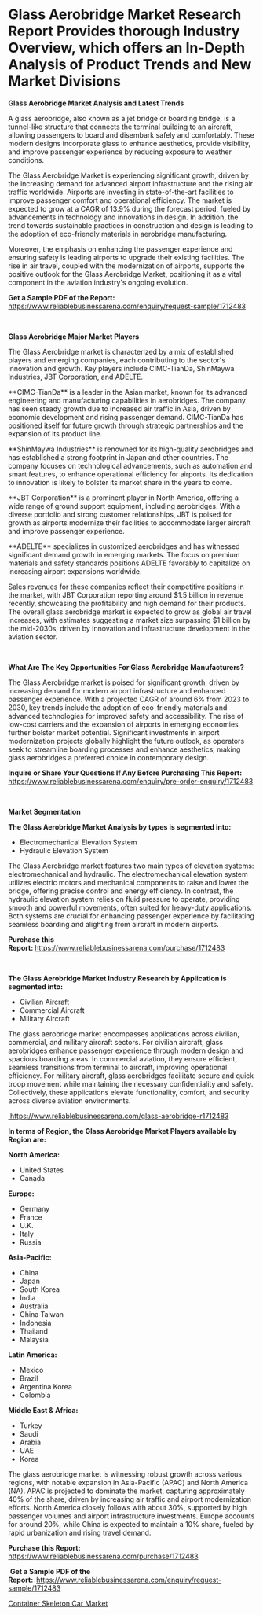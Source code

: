 <p><h1>Glass Aerobridge Market Research Report Provides thorough Industry Overview, which offers an In-Depth Analysis of Product Trends and New Market Divisions</h1></p><p><strong>Glass Aerobridge Market Analysis and Latest Trends</strong></p>
<p><p>A glass aerobridge, also known as a jet bridge or boarding bridge, is a tunnel-like structure that connects the terminal building to an aircraft, allowing passengers to board and disembark safely and comfortably. These modern designs incorporate glass to enhance aesthetics, provide visibility, and improve passenger experience by reducing exposure to weather conditions. </p><p>The Glass Aerobridge Market is experiencing significant growth, driven by the increasing demand for advanced airport infrastructure and the rising air traffic worldwide. Airports are investing in state-of-the-art facilities to improve passenger comfort and operational efficiency. The market is expected to grow at a CAGR of 13.9% during the forecast period, fueled by advancements in technology and innovations in design. In addition, the trend towards sustainable practices in construction and design is leading to the adoption of eco-friendly materials in aerobridge manufacturing.</p><p>Moreover, the emphasis on enhancing the passenger experience and ensuring safety is leading airports to upgrade their existing facilities. The rise in air travel, coupled with the modernization of airports, supports the positive outlook for the Glass Aerobridge Market, positioning it as a vital component in the aviation industry's ongoing evolution.</p></p>
<p><strong>Get a Sample PDF of the Report:&nbsp;</strong> <a href="https://www.reliablebusinessarena.com/enquiry/request-sample/1712483?utm_campaign=1891&utm_medium=2&utm_source=Github&utm_content=ia&utm_term=11012025&utm_id=glass-aerobridge">https://www.reliablebusinessarena.com/enquiry/request-sample/1712483</a></p>
<p>&nbsp;</p>
<p><strong>Glass Aerobridge Major Market Players</strong></p>
<p><p>The Glass Aerobridge market is characterized by a mix of established players and emerging companies, each contributing to the sector's innovation and growth. Key players include CIMC-TianDa, ShinMaywa Industries, JBT Corporation, and ADELTE.</p><p>**CIMC-TianDa** is a leader in the Asian market, known for its advanced engineering and manufacturing capabilities in aerobridges. The company has seen steady growth due to increased air traffic in Asia, driven by economic development and rising passenger demand. CIMC-TianDa has positioned itself for future growth through strategic partnerships and the expansion of its product line.</p><p>**ShinMaywa Industries** is renowned for its high-quality aerobridges and has established a strong footprint in Japan and other countries. The company focuses on technological advancements, such as automation and smart features, to enhance operational efficiency for airports. Its dedication to innovation is likely to bolster its market share in the years to come.</p><p>**JBT Corporation** is a prominent player in North America, offering a wide range of ground support equipment, including aerobridges. With a diverse portfolio and strong customer relationships, JBT is poised for growth as airports modernize their facilities to accommodate larger aircraft and improve passenger experience.</p><p>**ADELTE** specializes in customized aerobridges and has witnessed significant demand growth in emerging markets. The focus on premium materials and safety standards positions ADELTE favorably to capitalize on increasing airport expansions worldwide.</p><p>Sales revenues for these companies reflect their competitive positions in the market, with JBT Corporation reporting around $1.5 billion in revenue recently, showcasing the profitability and high demand for their products. The overall glass aerobridge market is expected to grow as global air travel increases, with estimates suggesting a market size surpassing $1 billion by the mid-2030s, driven by innovation and infrastructure development in the aviation sector.</p></p>
<p>&nbsp;</p>
<p><strong>What Are The Key Opportunities For Glass Aerobridge Manufacturers?</strong></p>
<p><p>The Glass Aerobridge market is poised for significant growth, driven by increasing demand for modern airport infrastructure and enhanced passenger experience. With a projected CAGR of around 6% from 2023 to 2030, key trends include the adoption of eco-friendly materials and advanced technologies for improved safety and accessibility. The rise of low-cost carriers and the expansion of airports in emerging economies further bolster market potential. Significant investments in airport modernization projects globally highlight the future outlook, as operators seek to streamline boarding processes and enhance aesthetics, making glass aerobridges a preferred choice in contemporary design.</p></p>
<p><strong>Inquire or Share Your Questions If Any Before Purchasing This Report:</strong> <a href="https://www.reliablebusinessarena.com/enquiry/pre-order-enquiry/1712483?utm_campaign=1891&utm_medium=2&utm_source=Github&utm_content=ia&utm_term=11012025&utm_id=glass-aerobridge">https://www.reliablebusinessarena.com/enquiry/pre-order-enquiry/1712483</a></p>
<p>&nbsp;</p>
<p><strong>Market Segmentation</strong></p>
<p><strong>The Glass Aerobridge Market Analysis by types is segmented into:</strong></p>
<p><ul><li>Electromechanical Elevation System</li><li>Hydraulic Elevation System</li></ul></p>
<p><p>The Glass Aerobridge market features two main types of elevation systems: electromechanical and hydraulic. The electromechanical elevation system utilizes electric motors and mechanical components to raise and lower the bridge, offering precise control and energy efficiency. In contrast, the hydraulic elevation system relies on fluid pressure to operate, providing smooth and powerful movements, often suited for heavy-duty applications. Both systems are crucial for enhancing passenger experience by facilitating seamless boarding and alighting from aircraft in modern airports.</p></p>
<p><strong>Purchase this Report:&nbsp;</strong><a href="https://www.reliablebusinessarena.com/purchase/1712483?utm_campaign=1891&utm_medium=2&utm_source=Github&utm_content=ia&utm_term=11012025&utm_id=glass-aerobridge">https://www.reliablebusinessarena.com/purchase/1712483</a></p>
<p>&nbsp;</p>
<p><strong>The Glass Aerobridge Market Industry Research by Application is segmented into:</strong></p>
<p><ul><li>Civilian Aircraft</li><li>Commercial Aircraft</li><li>Military Aircraft</li></ul></p>
<p><p>The glass aerobridge market encompasses applications across civilian, commercial, and military aircraft sectors. For civilian aircraft, glass aerobridges enhance passenger experience through modern design and spacious boarding areas. In commercial aviation, they ensure efficient, seamless transitions from terminal to aircraft, improving operational efficiency. For military aircraft, glass aerobridges facilitate secure and quick troop movement while maintaining the necessary confidentiality and safety. Collectively, these applications elevate functionality, comfort, and security across diverse aviation environments.</p></p>
<p><a href="https://www.reliablebusinessarena.com/glass-aerobridge-r1712483?utm_campaign=1891&utm_medium=2&utm_source=Github&utm_content=ia&utm_term=11012025&utm_id=glass-aerobridge">&nbsp;https://www.reliablebusinessarena.com/glass-aerobridge-r1712483</a></p>
<p><strong>In terms of Region, the Glass Aerobridge Market Players available by Region are:</strong></p>
<p>
    <p> <strong> North America: </strong>
        <ul>
            <li>United States</li>
            <li>Canada</li>
        </ul>
        </p> 
    <p> <strong> Europe: </strong>
        <ul>
            <li>Germany</li>
            <li>France</li>
            <li>U.K.</li>
            <li>Italy</li>
            <li>Russia</li>
        </ul>
        </p> 
    <p> <strong> Asia-Pacific: </strong>
        <ul>
            <li>China</li>
            <li>Japan</li>
            <li>South Korea</li>
            <li>India</li>
            <li>Australia</li>
            <li>China Taiwan</li>
            <li>Indonesia</li>
            <li>Thailand</li>
            <li>Malaysia</li>
        </ul>
        </p> 
    <p> <strong> Latin America: </strong>
        <ul>
            <li>Mexico</li>
            <li>Brazil</li>
            <li>Argentina Korea</li>
            <li>Colombia</li>
        </ul>
        </p> 
    <p> <strong> Middle East & Africa: </strong>
        <ul>
            <li>Turkey</li>
            <li>Saudi</li>
            <li>Arabia</li>
            <li>UAE</li>
            <li>Korea</li>
        </ul>
    </p>
    </p>
<p><p>The glass aerobridge market is witnessing robust growth across various regions, with notable expansion in Asia-Pacific (APAC) and North America (NA). APAC is projected to dominate the market, capturing approximately 40% of the share, driven by increasing air traffic and airport modernization efforts. North America closely follows with about 30%, supported by high passenger volumes and airport infrastructure investments. Europe accounts for around 20%, while China is expected to maintain a 10% share, fueled by rapid urbanization and rising travel demand.</p></p>
<p><strong>Purchase this Report: </strong><a href="https://www.reliablebusinessarena.com/purchase/1712483?utm_campaign=1891&utm_medium=2&utm_source=Github&utm_content=ia&utm_term=11012025&utm_id=glass-aerobridge">https://www.reliablebusinessarena.com/purchase/1712483</a></p>
<p>&nbsp;<strong>Get a Sample PDF of the Report:&nbsp;&nbsp;</strong><a href="https://www.reliablebusinessarena.com/enquiry/request-sample/1712483?utm_campaign=1891&utm_medium=2&utm_source=Github&utm_content=ia&utm_term=11012025&utm_id=glass-aerobridge">https://www.reliablebusinessarena.com/enquiry/request-sample/1712483</a></p>
<p><strong></strong></p>
<p><p><a href="https://github.com/Krish2023na/Market-Research-Report-List-7/blob/main/container-skeleton-car-market.md?utm_campaign=1891&utm_medium=2&utm_source=Github&utm_content=ia&utm_term=11012025&utm_id=glass-aerobridge">Container Skeleton Car Market</a></p></p>